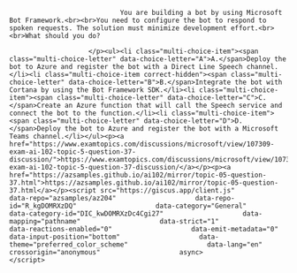 <p class="card-text">
							
								You are building a bot by using Microsoft Bot Framework.<br><br>You need to configure the bot to respond to spoken requests. The solution must minimize development effort.<br><br>What should you do?
							
						</p><ul><li class="multi-choice-item"><span class="multi-choice-letter" data-choice-letter="A">A.</span>Deploy the bot to Azure and register the bot with a Direct Line Speech channel.</li><li class="multi-choice-item correct-hidden"><span class="multi-choice-letter" data-choice-letter="B">B.</span>Integrate the bot with Cortana by using the Bot Framework SDK.</li><li class="multi-choice-item"><span class="multi-choice-letter" data-choice-letter="C">C.</span>Create an Azure function that will call the Speech service and connect the bot to the function.</li><li class="multi-choice-item"><span class="multi-choice-letter" data-choice-letter="D">D.</span>Deploy the bot to Azure and register the bot with a Microsoft Teams channel.</li></ul><p><a href="https://www.examtopics.com/discussions/microsoft/view/107309-exam-ai-102-topic-5-question-37-discussion/">https://www.examtopics.com/discussions/microsoft/view/107309-exam-ai-102-topic-5-question-37-discussion/</a></p><p><a href="https://azsamples.github.io/ai102/mirror/topic-05-question-37.html">https://azsamples.github.io/ai102/mirror/topic-05-question-37.html</a></p><script src="https://giscus.app/client.js"                    data-repo="azsamples/az204"                    data-repo-id="R_kgDOMRXzDQ"                    data-category="General"                    data-category-id="DIC_kwDOMRXzDc4Cgi27"                    data-mapping="pathname"                    data-strict="1"                    data-reactions-enabled="0"                    data-emit-metadata="0"                    data-input-position="bottom"                    data-theme="preferred_color_scheme"                    data-lang="en"                    crossorigin="anonymous"                    async>                    </script>